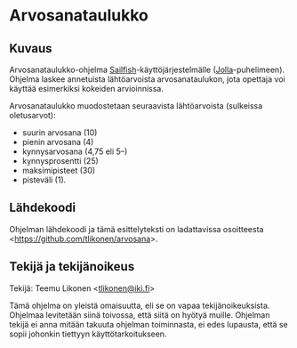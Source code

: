 Arvosanataulukko
================


Kuvaus
------

Arvosanataulukko-ohjelma [Sailfish][]-käyttöjärjestelmälle
([Jolla][]-puhelimeen). Ohjelma laskee annetuista lähtöarvoista
arvosanataulukon, jota opettaja voi käyttää esimerkiksi kokeiden
arvioinnissa.

Arvosanataulukko muodostetaan seuraavista lähtöarvoista (sulkeissa
oletusarvot):

- suurin arvosana (10)
- pienin arvosana (4)
- kynnysarvosana (4,75 eli 5–)
- kynnysprosentti (25)
- maksimipisteet (30)
- pisteväli (1).

[Sailfish]: https://sailfishos.org/
[Jolla]:    http://jolla.com/


Lähdekoodi
----------

Ohjelman lähdekoodi ja tämä esittelyteksti on ladattavissa osoitteesta
<<https://github.com/tlikonen/arvosana>>.


Tekijä ja tekijänoikeus
-----------------------

Tekijä: Teemu Likonen <<tlikonen@iki.fi>>

Tämä ohjelma on yleistä omaisuutta, eli se on vapaa tekijänoikeuksista.
Ohjelmaa levitetään siinä toivossa, että siitä on hyötyä muille.
Ohjelman tekijä ei anna mitään takuuta ohjelman toiminnasta, ei edes
lupausta, että se sopii johonkin tiettyyn käyttötarkoitukseen.
